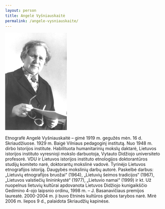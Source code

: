 ```yaml
---
layout: person
title: Angelė Vyšniauskaitė
permalink: /angele-vysniauskaite/
---
```



<img alt="Angelė Vyšniauskaitė" src="/img/people/angele-vysniauskaite.jpg" src-gp="{{site.pageurl}}/img/people/angele-vysniauskaite.jpg">

Etnografė Angelė Vyšniauskaitė – gimė 1919 m. gegužės mėn. 16 d. Skriaudžiuose. 1929 m. Baigė Vilniaus pedagoginį institutą. Nuo 1948 m. dirbo Istorijos institute. Habilituota humanitarinių mokslų daktarė, Lietuvos istorijos instituto vyresnioji mokslo darbuotoja, Vytauto Didžiojo universiteto profesorė. VDU ir Lietuvos istorijos instituto etnologijos doktorantūros studijų komiteto narė, doktorantų mokslinė vadovė. Tyrinėjo Lietuvos etnografijos istoriją. Daugybės mokslinių darbų autorė. Paskelbė darbus: „Lietuvių etnografijos bruožai“ (1964), „Lietuvių šeimos tradicijos“ (1967), „Lietuvos valstiečių linininkystė“ (1977), „Lietuvio namai“ (1999) ir kt. Už nuopelnus lietuvių kultūrai apdovanota Lietuvos Didžiojo kunigaikščio Gedimino 4-ojo laipsnio ordinu, 1998 m. – J. Basanavičiaus premijos laureatė. 2000-2004 m. ji buvo Etninės kultūros globos tarybos narė. Mirė 2006 m. liepos 9 d., palaidota Skriaudžių kapinėse.